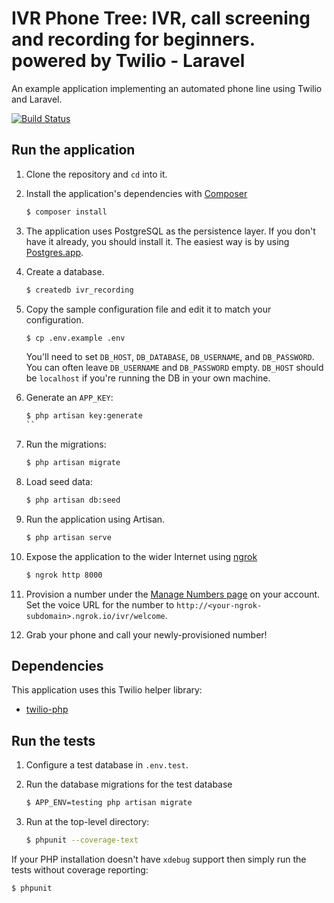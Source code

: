 # IVR Phone Tree: IVR, call screening and recording for beginners. powered by Twilio - Laravel

An example application implementing an automated phone line using
Twilio and Laravel.

[![Build Status](https://travis-ci.org/TwilioDevEd/ivr-recording-laravel.svg?branch=master)](https://travis-ci.org/TwilioDevEd/ivr-recording-laravel)

## Run the application

1. Clone the repository and `cd` into it.
1. Install the application's dependencies with [Composer](https://getcomposer.org/)

   ```bash
   $ composer install
   ```
1. The application uses PostgreSQL as the persistence layer. If you
   don't have it already, you should install it. The easiest way is by
   using [Postgres.app](http://postgresapp.com/).
1. Create a database.

   ```bash
   $ createdb ivr_recording
   ```
1. Copy the sample configuration file and edit it to match your configuration.

    ```bash
    $ cp .env.example .env
    ```

   You'll need to set `DB_HOST`, `DB_DATABASE`, `DB_USERNAME`, and
   `DB_PASSWORD`. You can often leave `DB_USERNAME` and `DB_PASSWORD`
   empty. `DB_HOST` should be `localhost` if you're running the DB in
   your own machine.
1. Generate an `APP_KEY`:

   ```bash
   $ php artisan key:generate
   ``

1. Run the migrations:

   ```bash
   $ php artisan migrate
   ```
1. Load seed data:

   ```bash
   $ php artisan db:seed
   ```
1. Run the application using Artisan.

   ```bash
   $ php artisan serve
   ```
1. Expose the application to the wider Internet using [ngrok](https://ngrok.com/)

   ```bash
   $ ngrok http 8000
   ```
1. Provision a number under the
   [Manage Numbers page](https://www.twilio.com/user/account/phone-numbers/incoming)
   on your account. Set the voice URL for the number to
   `http://<your-ngrok-subdomain>.ngrok.io/ivr/welcome`.
1. Grab your phone and call your newly-provisioned number!

## Dependencies

This application uses this Twilio helper library:
* [twilio-php](https://github.com/twilio/twilio-php)

## Run the tests

1. Configure a test database in `.env.test`.
1. Run the database migrations for the test database
   ```bash
   $ APP_ENV=testing php artisan migrate
   ```

1. Run at the top-level directory:

   ```bash
   $ phpunit --coverage-text
   ```

If your PHP installation doesn't have `xdebug` support then simply run
the tests without coverage reporting:

```bash
$ phpunit
```
